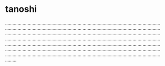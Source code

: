# tanoshi

.............................................................................................................................................................................................................................................................................................................................................................................................................................................................................................................................................................................................................................................................................................................................................................................................................................................................................................................